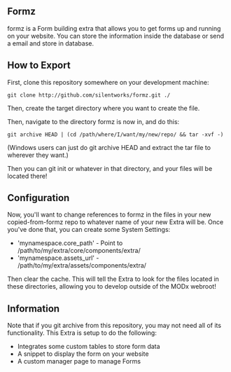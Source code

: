 ## Formz

formz is a Form building extra that allows you to get forms up and running on your website.
You can store the information inside the database or send a email and store in database.

## How to Export

First, clone this repository somewhere on your development machine:

`git clone http://github.com/silentworks/formz.git ./`

Then, create the target directory where you want to create the file.

Then, navigate to the directory formz is now in, and do this:

`git archive HEAD | (cd /path/where/I/want/my/new/repo/ && tar -xvf -)`

(Windows users can just do git archive HEAD and extract the tar file to wherever
they want.)

Then you can git init or whatever in that directory, and your files will be located
there!

## Configuration

Now, you'll want to change references to formz in the files in your
new copied-from-formz repo to whatever name of your new Extra will be. Once
you've done that, you can create some System Settings:

- 'mynamespace.core_path' - Point to /path/to/my/extra/core/components/extra/
- 'mynamespace.assets_url' - /path/to/my/extra/assets/components/extra/

Then clear the cache. This will tell the Extra to look for the files located
in these directories, allowing you to develop outside of the MODx webroot!

## Information

Note that if you git archive from this repository, you may not need all of its
functionality. This Extra is setup to do the following:

- Integrates some custom tables to store form data
- A snippet to display the form on your website
- A custom manager page to manage Forms
